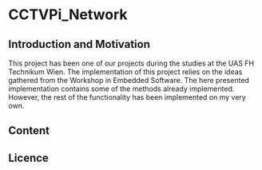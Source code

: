 # CCTVPi_Network

## Introduction and Motivation
This project has been one of our projects during the studies at the UAS FH Technikum Wien. The implementation of this project relies on the ideas gathered from the Workshop in Embedded Software.
The here presented implementation contains some of the methods already implemented.
However, the rest of the functionality has been implemented on my very own.

## Content

## Licence
